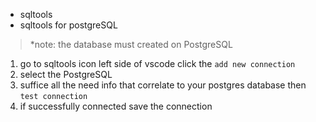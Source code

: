 - sqltools
- sqltools for postgreSQL

> *note: the database must created on PostgreSQL

1. go to sqltools icon left side of vscode click the `add new connection`
2. select the PostgreSQL
3. suffice all the need info that correlate to your postgres database then `test connection`
4. if successfully connected save the connection
